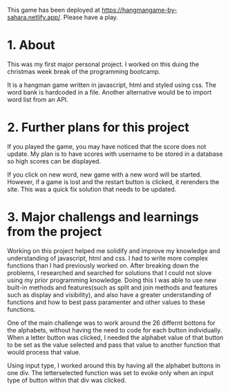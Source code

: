 This game has been deployed at https://hangmangame-by-sahara.netlify.app/. Please have a play.

# 1. About

This was my first major personal project. I worked on this duing the christmas week break of the programming bootcamp.

It is a hangman game written in javascript, html and styled using css. The word bank is hardcoded in a file. Another alternative would be to import word list from an API.

# 2. Further plans for this project

If you played the game, you may have noticed that the score does not update. My plan is to have scores with username to be stored in a database so high scores can be displayed.

If you click on new word, new game with a new word will be started. However, if a game is lost and the restart button is clicked, it rerenders the site. This was a quick fix solution that needs to be updated.

# 3. Major challengs and learnings from the project

Working on this project helped me solidify and improve my knowledge and understanding of javascript, html and css. I had to write more complex functions than I had previously worked on. After breaking down the problems, I researched and searched for solutions that I could not slove using my prior programming knowledge. Doing this I was able to use new built-in methods and features(such as split and join methods and features such as display and visibility), and also have a greater understanding of functions and how to best pass paramenter and other values to these functions.

One of the main challenge was to work around the 26 differnt bottons for the alphabets, without having the need to code for each button individually. When a letter button was clicked, I needed the alphabet value of that button to be set as the value selected and pass that value to another function that would process that value.

Using input type, I worked around this by having all the alphabet buttons in one div. The letterselected function was set to evoke only when an input type of button within that div was clicked.
